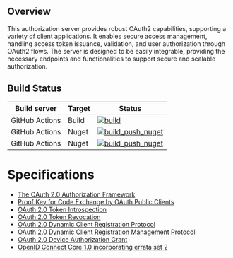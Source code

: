 ## Overview
This authorization server provides robust OAuth2 capabilities, supporting a variety of client applications. It enables secure access management, handling access token issuance, validation, and user authorization through OAuth2 flows. The server is designed to be easily integrable, providing the necessary endpoints and functionalities to support secure and scalable authorization.

## Build Status
| Build server | Target |  Status |
|-|-|-|
| GitHub Actions | Build | [![build](https://github.com/linuxchata/oauth/actions/workflows/build.yml/badge.svg)](https://github.com/linuxchata/oauth/actions/workflows/build.yml) |
| GitHub Actions | Nuget | [![build_push_nuget](https://github.com/linuxchata/oauth/actions/workflows/build_push_nuget_sdk.yml/badge.svg)](https://github.com/linuxchata/oauth/actions/workflows/build_push_nuget_sdk.yml) |
| GitHub Actions | Nuget | [![build_push_nuget](https://github.com/linuxchata/oauth/actions/workflows/build_push_nuget_auth_server.yml/badge.svg)](https://github.com/linuxchata/oauth/actions/workflows/build_push_nuget_auth_server.yml) |

# Specifications
- [The OAuth 2.0 Authorization Framework](https://datatracker.ietf.org/doc/html/rfc6749)
- [Proof Key for Code Exchange by OAuth Public Clients](https://datatracker.ietf.org/doc/html/rfc7636)
- [OAuth 2.0 Token Introspection](https://datatracker.ietf.org/doc/html/rfc7662)
- [OAuth 2.0 Token Revocation](https://datatracker.ietf.org/doc/html/rfc7009)
- [OAuth 2.0 Dynamic Client Registration Protocol](https://datatracker.ietf.org/doc/html/rfc7591)
- [OAuth 2.0 Dynamic Client Registration Management Protocol](https://datatracker.ietf.org/doc/html/rfc7592)
- [OAuth 2.0 Device Authorization Grant](https://datatracker.ietf.org/doc/html/rfc8628)
- [OpenID Connect Core 1.0 incorporating errata set 2](https://openid.net/specs/openid-connect-core-1_0.html)
